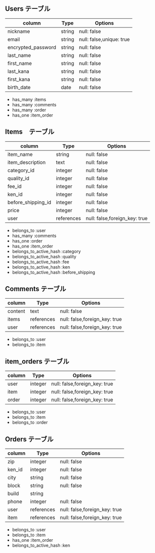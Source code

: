 
## Users テーブル

| column              | Type      | Options                 |
| -----------------   | --------- | ----------------------- |
| nickname            | string    |null: false              |
| email               | string    |null: false,unique: true |
| encrypted_password  | string    |null: false              |
| last_name           | string    |null: false              |
| first_name          | string    |null: false              |
| last_kana           | string    |null: false              |
| first_kana          | string    |null: false              |
| birth_date          | date      |null: false              |

- has_many :items
- has_many :comments
- has_many :order
- has_one :item_order

## Items　テーブル
| column              | Type      | Options                       |
|   ----------------- | --------- | ----------------------------- |
| item_name           | string    | null: false                   |
| item_description    | text      | null: false                   |
| category_id         | integer   | null: false                   |
| quality_id          | integer   | null: false                   |
| fee_id              | integer   | null: false                   |
| ken_id              | integer   | null: false                   |
| before_shipping_id  | integer   | null: false                   |
| price               | integer   | null: false                   |
| user                | references| null: false,foreign_key: true |

- belongs_to :user
- has_many :comments
- has_one :order
- has_one :item_order
- belongs_to_active_hash :category
- belongs_to_active_hash :quality
- belongs_to_active_hash :fee
- belongs_to_active_hash :ken
- belongs_to_active_hash :before_shipping

## Comments テーブル
| column            | Type      | Options                      |
| ----------------- | --------- | ---------------------------- |
| content           | text      | null: false                  |
| items             | references| null: false,foreign_key: true|
| user              | references| null: false,foreign_key: true|

- belongs_to :user
- belongs_to :item

## item_orders テーブル
| column            | Type      | Options                      |
| ----------------- | --------- | ---------------------------- |
| user              | integer   | null: false,foreign_key: true|
| item              | integer   | null: false,foreign_key: true|
| order             | integer   | null: false,foreign_key: true|

- belongs_to :user
- belongs_to :item
- belongs_to :order

## Orders テーブル
| column              | Type      | Options                      |
| ------------------- | --------- | ---------------------------- |
| zip                 | integer   | null: false                  |
| ken_id              | integer   | null: false                  |
| city                | string    | null: false                  |
| block               | string    | null: false                  |
| build               | string    |                              |
| phone               | integer   | null: false                  |
| user                | references| null: false,foreign_key: true|
| item                | references| null: false,foreign_key: true|

- belongs_to :user
- belongs_to :item
- has_one :item_order
- belongs_to_active_hash :ken
